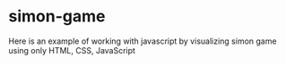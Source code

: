 # simon-game
Here is an example of working with javascript by visualizing simon game using only HTML, CSS, JavaScript
